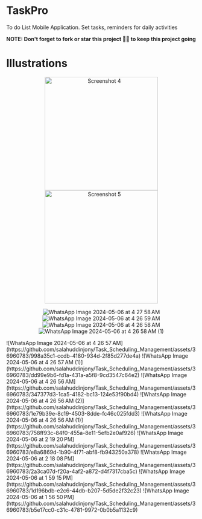 # TaskPro
To do List Mobile Application. Set tasks, reminders for daily activities

<b>NOTE: Don't forget to fork or star this project 🙏😁 to keep this project going </b>

# Illustrations

<div align="center">
  <img src="https://github.com/e-ManueI/TaskPro/assets/19648538/574444d0-625f-40b7-9321-143774d293fb" width="300" alt="Screenshot 4">
  <img src="https://github.com/e-ManueI/TaskPro/assets/19648538/4bfd26a2-d884-45bb-938f-da85d064c228" width="300" alt="Screenshot 5">
</div>

<div align="center">
 


![WhatsApp Image 2024-05-06 at 4 27 58 AM](https://github.com/salahuddinjony/Task_Scheduling_Management/assets/36960783/9c803dc6-ae34-4e82-b05c-5404b6a11a74)
![WhatsApp Image 2024-05-06 at 4 26 59 AM](https://github.com/salahuddinjony/Task_Scheduling_Management/assets/36960783/b8dbadd1-d4ad-4f5d-b6c8-e83dfb88e1bb)
![WhatsApp Image 2024-05-06 at 4 26 58 AM](https://github.com/salahuddinjony/Task_Scheduling_Management/assets/36960783/f0f0f087-ec29-460b-84ce-1dc531b1ae6f)
![WhatsApp Image 2024-05-06 at 4 26 58 AM (1)](https://github.com/salahuddinjony/Task_Scheduling_Management/assets/36960783/72c14789-2091-4e2b-8c48-48754baf6436)
</div>
![WhatsApp Image 2024-05-06 at 4 26 57 AM](https://github.com/salahuddinjony/Task_Scheduling_Management/assets/36960783/998a35c1-ccdb-4180-934d-2f85d277de4a)
![WhatsApp Image 2024-05-06 at 4 26 57 AM (1)](https://github.com/salahuddinjony/Task_Scheduling_Management/assets/36960783/dd99e9b6-fd1a-431a-a5f8-9cd3547c64e2)
![WhatsApp Image 2024-05-06 at 4 26 56 AM](https://github.com/salahuddinjony/Task_Scheduling_Management/assets/36960783/347377d3-1ca5-4182-bc13-124e53f90bd4)
![WhatsApp Image 2024-05-06 at 4 26 56 AM (2)](https://github.com/salahuddinjony/Task_Scheduling_Management/assets/36960783/1e79b39e-8c19-4503-8dde-fc46c025fdd3)
![WhatsApp Image 2024-05-06 at 4 26 56 AM (1)](https://github.com/salahuddinjony/Task_Scheduling_Management/assets/36960783/758ff93c-84f0-455a-8e11-5efb2e0af926)
![WhatsApp Image 2024-05-06 at 2 19 20 PM](https://github.com/salahuddinjony/Task_Scheduling_Management/assets/36960783/e8a6869d-1b90-4f71-abf8-fb943250a378)
![WhatsApp Image 2024-05-06 at 2 18 08 PM](https://github.com/salahuddinjony/Task_Scheduling_Management/assets/36960783/2a3ca07d-f20a-4af2-a872-d4f7317cba5c)
![WhatsApp Image 2024-05-06 at 1 59 15 PM](https://github.com/salahuddinjony/Task_Scheduling_Management/assets/36960783/1d196bdb-e2c6-44db-b207-5d5de2f32c23)
![WhatsApp Image 2024-05-06 at 1 56 50 PM](https://github.com/salahuddinjony/Task_Scheduling_Management/assets/36960783/b5e17cc0-c31c-4781-9972-0b0b5a1132c9)
